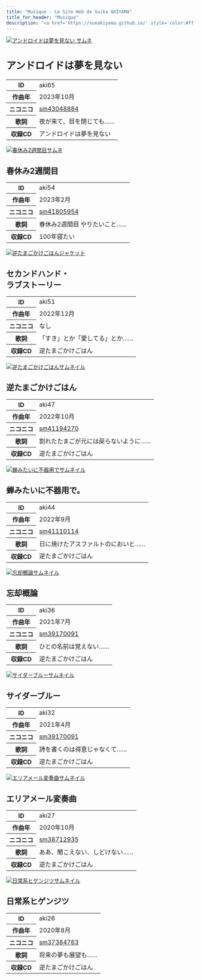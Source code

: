 ```yaml
---
title: "Musique - Le Site Web de Suika AKIYAMA"
title_for_header: "Musique"
description: "<a href='https://sueakiyama.github.io/' style='color:#ffffff'><u>Le Site Web de Suika Akiyama</u></a>"
---
```


<div class="grid">
  <div class="item">
    <a href="music/aki65.html">
      <img class="float-left" src="https://sueakiyama.github.io/music/images/aki65.png" alt="アンドロイドは夢を見ない サムネ">
    </a> 
    <h2 class="float-right" style="font-size:26px;">アンドロイドは夢を見ない</h2>
    <table class="float-right">
      <tr>
        <th>ID</th>
        <td>aki65</td>
      </tr>
      <tr>
        <th>作曲年</th>
        <td>2023年10月</td>
      </tr>
      <tr>
        <th>ニコニコ</th>
        <td><a href="https://www.nicovideo.jp/watch/sm43048884">sm43048884</a></td>
      </tr>
      <tr>
        <th>歌詞</th>
        <td>夜が来て、目を閉じても……</td>
      </tr>
      <tr>
        <th>収録CD</th>
        <td>アンドロイドは夢を見ない</td>
      </tr>
    </table>
  </div>
  <div class="item">
    <a href="music/aki54.html">
      <img class="float-left" src="https://sueakiyama.github.io/illustrations/images/20230216_1.png" alt="春休み2週間目サムネ">
    </a> 
    <h2 class="float-right">春休み2週間目</h2>
    <table class="float-right">
      <tr>
        <th>ID</th>
        <td>aki54</td>
      </tr>
      <tr>
        <th>作曲年</th>
        <td>2023年2月</td>
      </tr>
      <tr>
        <th>ニコニコ</th>
        <td><a href="https://www.nicovideo.jp/watch/sm41805954">sm41805954</a></td>
      </tr>
      <tr>
        <th>歌詞</th>
        <td>春休み2週間目 やりたいこと……</td>
      </tr>
      <tr>
        <th>収録CD</th>
        <td>100年寝たい</td>
      </tr>
    </table>
  </div>
  <div class="item">
    <a href="music/aki51.html">
      <img class="float-left" src="https://sueakiyama.github.io/images/20221227.png" alt="逆たまごかけごはんジャケット">
    </a> 
    <h2 class="float-right">セカンドハンド・<br>ラブストーリー</h2>
    <table class="float-right">
      <tr>
        <th>ID</th>
        <td>aki51</td>
      </tr>
      <tr>
        <th>作曲年</th>
        <td>2022年12月</td>
      </tr>
      <tr>
        <th>ニコニコ</th>
        <td>なし</td>
      </tr>
      <tr>
        <th>歌詞</th>
        <td>「すき」とか「愛してる」とか……</td>
      </tr>
      <tr>
        <th>収録CD</th>
        <td>逆たまごかけごはん</td>
      </tr>
    </table>
  </div>
  <div class="item">
    <a href="music/aki47.html">
      <img class="float-left" src="music/images/aki47.jpg" alt="逆たまごかけごはんサムネイル">
    </a> 
    <h2 class="float-right">逆たまごかけごはん</h2>
    <table class="float-right">
      <tr>
        <th>ID</th>
        <td>aki47</td>
      </tr>
      <tr>
        <th>作曲年</th>
        <td>2022年10月</td>
      </tr>
      <tr>
        <th>ニコニコ</th>
        <td><a href="https://nico.ms/sm41194270">sm41194270</a></td>
      </tr>
      <tr>
        <th>歌詞</th>
        <td>割れたたまごが元には戻らないように……</td>
      </tr>
      <tr>
        <th>収録CD</th>
        <td>逆たまごかけごはん</td>
      </tr>
    </table>
  </div>
  <div class="item">
    <a href="music/aki44.html">
      <img class="float-left" src="music/images/aki44.jpeg" alt="蝉みたいに不器用でサムネイル">
    </a> 
    <h2 class="float-right">蝉みたいに不器用で。</h2>
    <table class="float-right">
      <tr>
        <th>ID</th>
        <td>aki44</td>
      </tr>
      <tr>
        <th>作曲年</th>
        <td>2022年9月</td>
      </tr>
      <tr>
        <th>ニコニコ</th>
        <td><a href="https://nico.ms/sm41110114">sm41110114</a></td>
      </tr>
      <tr>
        <th>歌詞</th>
        <td>日に焼けたアスファルトのにおいと……</td>
      </tr>
      <tr>
        <th>収録CD</th>
        <td>逆たまごかけごはん</td>
      </tr>
    </table>
  </div>
  <div class="item">
    <a href="music/aki36.html">
      <img class="float-left" src="music/images/aki36.jpg" alt="忘却概論サムネイル">
    </a> 
    <h2 class="float-right">忘却概論</h2>
    <table class="float-right">
      <tr>
        <th>ID</th>
        <td>aki36</td>
      </tr>
      <tr>
        <th>作曲年</th>
        <td>2021年7月</td>
      </tr>
      <tr>
        <th>ニコニコ</th>
        <td><a href="https://nico.ms/sm39170091">sm39170091</a></td>
      </tr>
      <tr>
        <th>歌詞</th>
        <td>ひとの名前は覚えない……</td>
      </tr>
      <tr>
        <th>収録CD</th>
        <td>逆たまごかけごはん</td>
      </tr>
    </table>
  </div>
  <div class="item">
    <a href="music/aki32.html">
      <img class="float-left" src="music/images/aki32.jpg" alt="サイダーブルーサムネイル">
    </a> 
    <h2 class="float-right">サイダーブルー</h2>
    <table class="float-right">
      <tr>
        <th>ID</th>
        <td>aki32</td>
      </tr>
      <tr>
        <th>作曲年</th>
        <td>2021年4月</td>
      </tr>
      <tr>
        <th>ニコニコ</th>
        <td><a href="https://nico.ms/sm39170091">sm39170091</a></td>
      </tr>
      <tr>
        <th>歌詞</th>
        <td>詩を書くのは得意じゃなくて……</td>
      </tr>
      <tr>
        <th>収録CD</th>
        <td>逆たまごかけごはん</td>
      </tr>
    </table>
  </div>
  <div class="item">
    <a href="music/aki27.html">
      <img class="float-left" src="music/images/aki27.jpg" alt="エリアメール変奏曲サムネイル">
    </a> 
    <h2 class="float-right">エリアメール変奏曲</h2>
    <table class="float-right">
      <tr>
        <th>ID</th>
        <td>aki27</td>
      </tr>
      <tr>
        <th>作曲年</th>
        <td>2020年10月</td>
      </tr>
      <tr>
        <th>ニコニコ</th>
        <td><a href="https://nico.ms/sm38712935">sm38712935</a></td>
      </tr>
      <tr>
        <th>歌詞</th>
        <td>ああ、聞こえない、しどけない……</td>
      </tr>
      <tr>
        <th>収録CD</th>
        <td>逆たまごかけごはん</td>
      </tr>
    </table>
  </div>
  <div class="item">
    <a href="music/aki26.html">
      <img class="float-left" src="music/images/aki26.jpg" alt="日常系ヒゲンジツサムネイル">
    </a> 
    <h2 class="float-right">日常系ヒゲンジツ</h2>
    <table class="float-right">
      <tr>
        <th>ID</th>
        <td>aki26</td>
      </tr>
      <tr>
        <th>作曲年</th>
        <td>2020年8月</td>
      </tr>
      <tr>
        <th>ニコニコ</th>
        <td><a href="https://nico.ms/sm37384763">sm37384763</a></td>
      </tr>
      <tr>
        <th>歌詞</th>
        <td>将来の夢も展望も……</td>
      </tr>
      <tr>
        <th>収録CD</th>
        <td>逆たまごかけごはん</td>
      </tr>
    </table>
  </div>
</div>
